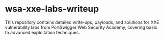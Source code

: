 # wsa-xxe-labs-writeup
 This repository contains detailed write-ups, payloads, and solutions for XXE vulnerability labs from PortSwigger Web Security Academy, covering basic to advanced exploitation techniques.
